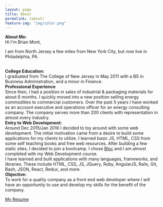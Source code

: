 ```yaml
---
layout: page
title: About
permalink: /about/
feature-img: "img/color.png"
---
```


<strong>About Me:</strong><br>
Hi I'm Brian Mont,

I am from North Jersey a few miles from New York City, but now live in Philadelphia, PA.

<br>
<strong>College Education:</strong><br>
I graduated from The College of New Jersey in May 2011 with a BS in Business Administration, and a minor in Finance.

<br>
<strong>Professional Experience</strong><br>
Since then, I had a position in sales of industrial & packaging materials for about 6 months. I quickly moved into a new position selling energy commodities to commercial customers. Over the past 5 years I have worked as an account executive and operations officer for an energy consulting company. The company serves more than 200 clients with representation in almost every industry.

<br>
<strong>Entry to Web Development:</strong><br>
Around Dec 2015/Jan 2016 I decided to toy around with some web development. The initial motivation came from a desire to build some applications for my clients to utilize. I learned basic JS, HTML, CSS from some self teaching books and free web resources. After building a few static sites, I decided to join a bootcamp. I chose <a href="bloc.io" target="_blank">Bloc</a> and I am almost completed with my Web Development course.
<br>
I have learned and built applications with many languages, frameworks, and libraries. These include HTML, CSS, JS, JQuery, Ruby, AngularJS, Rails, Git, Bash, JSON, React, Redux, and more.

<br>
<strong>Objective:</strong><br>
To work for a quality company as a front end web developer where I will have an opportunity to use and develop my skills for the benefit of the company.
<br>

<a href="../img/mont-resume-tech-2017-2-14.pdf" target="_blank">My Resume</a>


